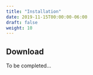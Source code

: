 ```yaml
---
title: "Installation"
date: 2019-11-15T00:00:00-06:00
draft: false
weight: 10
---
```


## Download

To be completed...